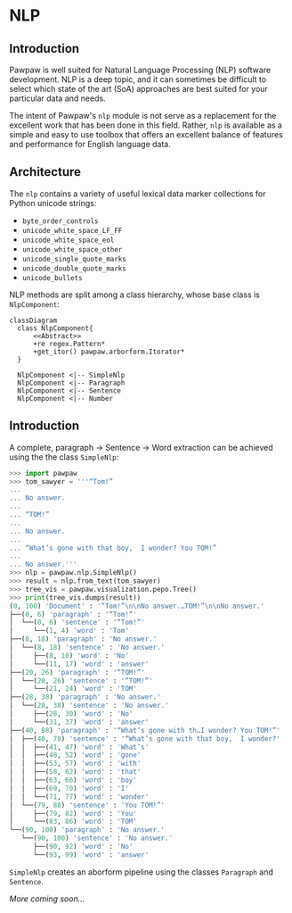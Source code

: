 # NLP

## Introduction

Pawpaw is well suited for Natural Language Processing (NLP) software development.  NLP is a deep topic, and it can sometimes be difficult to select which state of the art (SoA) approaches are best suited for your particular data and needs.

The intent of Pawpaw's ``nlp`` module is not serve as a replacement for the excellent work that has been done in this field.  Rather, ``nlp`` is available as a simple and easy to use toolbox that offers an excellent balance of features and performance for English language data.

## Architecture

The ``nlp`` contains a variety of useful lexical data marker collections for Python unicode strings:

* ``byte_order_controls``
* ``unicode_white_space_LF_FF``
* ``unicode_white_space_eol``
* ``unicode_white_space_other``
* ``unicode_single_quote_marks``
* ``unicode_double_quote_marks``
* ``unicode_bullets``

NLP methods are split among a class hierarchy, whose base class is ``NlpComponent``:

```mermaid
classDiagram
  class NlpComponent{
      <<Abstract>>
      +re regex.Pattern*
      +get_itor() pawpaw.arborform.Itorator*
  }
  
  NlpComponent <|-- SimpleNlp
  NlpComponent <|-- Paragraph
  NlpComponent <|-- Sentence
  NlpComponent <|-- Number
```

## Introduction

A complete, paragraph → Sentence → Word extraction can be achieved using the the class ``SimpleNlp``:

```python
>>> import pawpaw
>>> tom_sawyer = '''“Tom!”
... 
... No answer.
... 
... “TOM!”
... 
... No answer.
... 
... “What’s gone with that boy,  I wonder? You TOM!”
... 
... No answer.'''
>>> nlp = pawpaw.nlp.SimpleNlp()
>>> result = nlp.from_text(tom_sawyer)
>>> tree_vis = pawpaw.visualization.pepo.Tree()
>>> print(tree_vis.dumps(result))
(0, 100) 'Document' : '“Tom!”\n\nNo answer.…TOM!”\n\nNo answer.'
├──(0, 6) 'paragraph' : '“Tom!”'
│  └──(0, 6) 'sentence' : '“Tom!”'
│     └──(1, 4) 'word' : 'Tom'
├──(8, 18) 'paragraph' : 'No answer.'
│  └──(8, 18) 'sentence' : 'No answer.'
│     ├──(8, 10) 'word' : 'No'
│     └──(11, 17) 'word' : 'answer'
├──(20, 26) 'paragraph' : '“TOM!”'
│  └──(20, 26) 'sentence' : '“TOM!”'
│     └──(21, 24) 'word' : 'TOM'
├──(28, 38) 'paragraph' : 'No answer.'
│  └──(28, 38) 'sentence' : 'No answer.'
│     ├──(28, 30) 'word' : 'No'
│     └──(31, 37) 'word' : 'answer'
├──(40, 88) 'paragraph' : '“What’s gone with th…I wonder? You TOM!”'
│  ├──(40, 78) 'sentence' : '“What’s gone with that boy,  I wonder?'
│  │  ├──(41, 47) 'word' : 'What’s'
│  │  ├──(48, 52) 'word' : 'gone'
│  │  ├──(53, 57) 'word' : 'with'
│  │  ├──(58, 62) 'word' : 'that'
│  │  ├──(63, 66) 'word' : 'boy'
│  │  ├──(69, 70) 'word' : 'I'
│  │  └──(71, 77) 'word' : 'wonder'
│  └──(79, 88) 'sentence' : 'You TOM!”'
│     ├──(79, 82) 'word' : 'You'
│     └──(83, 86) 'word' : 'TOM'
└──(90, 100) 'paragraph' : 'No answer.'
   └──(90, 100) 'sentence' : 'No answer.'
      ├──(90, 92) 'word' : 'No'
      └──(93, 99) 'word' : 'answer'
```

``SimpleNlp`` creates an aborform pipeline using the classes ``Paragraph`` and ``Sentence``.

*More coming soon...*
